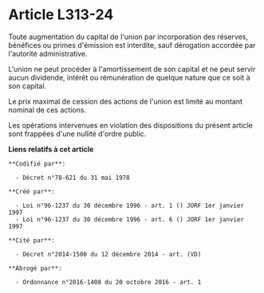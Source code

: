 # Article L313-24

Toute augmentation du capital de l'union par incorporation des réserves, bénéfices ou primes d'émission est interdite, sauf
dérogation accordée par l'autorité administrative.

L'union ne peut procéder à l'amortissement de son capital et ne peut servir aucun dividende, intérêt ou rémunération de
quelque nature que ce soit à son capital.

Le prix maximal de cession des actions de l'union est limité au montant nominal de ces actions.

Les opérations intervenues en violation des dispositions du présent article sont frappées d'une nullité d'ordre public.

**Liens relatifs à cet article**

	**Codifié par**:

	  - Décret n°78-621 du 31 mai 1978

	**Créé par**:

	  - Loi n°96-1237 du 30 décembre 1996 - art. 1 () JORF 1er janvier 1997
	  - Loi n°96-1237 du 30 décembre 1996 - art. 6 () JORF 1er janvier 1997

	**Cité par**:

	  - Décret n°2014-1500 du 12 décembre 2014 - art. (VD)

	**Abrogé par**:

	  - Ordonnance n°2016-1408 du 20 octobre 2016 - art. 1
